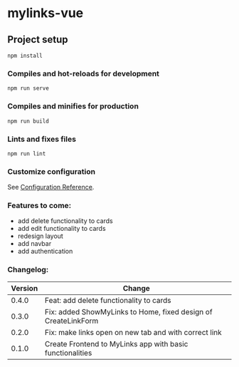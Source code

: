 # mylinks-vue

## Project setup
```
npm install
```

### Compiles and hot-reloads for development
```
npm run serve
```

### Compiles and minifies for production
```
npm run build
```

### Lints and fixes files
```
npm run lint
```

### Customize configuration
See [Configuration Reference](https://cli.vuejs.org/config/).

### Features to come:
- add delete functionality to cards
- add edit functionality to cards
- redesign layout
- add navbar
- add authentication

### Changelog:

| Version | Change |
| ------- | ----------- |
| 0.4.0 | Feat: add delete functionality to cards |
| 0.3.0 | Fix: added ShowMyLinks to Home, fixed design of CreateLinkForm |
| 0.2.0 | Fix: make links open on new tab and with correct link |
| 0.1.0 | Create Frontend to MyLinks app with basic functionalities |
